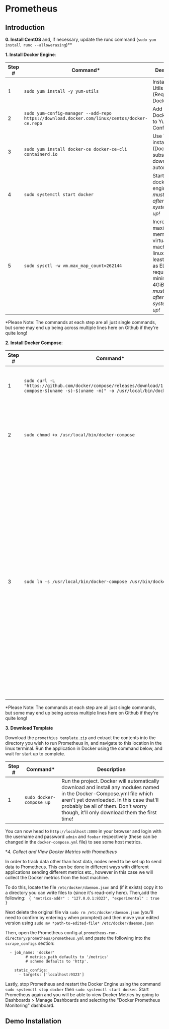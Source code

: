 # Prometheus

## Introduction

**0. Install CentOS** and, if necessary, update the runc command (```sudo yum install runc --allowerasing```)**

**1. Install Docker Engine**: 

| Step #  | Command* | Description |
| ------------- | ------------- | -------------|
| 1  | ```sudo yum install -y yum-utils```  | Install Yum Utils (Required by Docker) |
| 2  | ```sudo yum-config-manager --add-repo https://download.docker.com/linux/centos/docker-ce.repo```  | Add copy of Docker repo to Yum Config |
| 3  | ```sudo yum install docker-ce docker-ce-cli containerd.io``` | Use YUM to install Docker (Docker is subsequently downloaded automatically) |
| 4  | ```sudo systemctl start docker``` | Start the docker engine. *This must be done after every system boot-up!* |
| 5 | ```sudo sysctl -w vm.max_map_count=262144``` | Increase the maximum memory for virtual machines on linux (to at least 4 GiB) as ELK Stack requires minimum 4GiB. *This must be done after every system boot-up!* | 

\*Please Note: The commands at each step are all just single commands, but some may end up being across multiple lines here on Github if they're quite long!


**2. Install Docker Compose**: 

| Step #  | Command* | Description |
| ------------- | ------------- | -------------|
| 1  | ```sudo curl -L "https://github.com/docker/compose/releases/download/1.29.2/docker-compose-$(uname -s)-$(uname -m)" -o /usr/local/bin/docker-compose```  | Download the Docker Compose (1.29.2) and install it locally. |
| 2  | ```sudo chmod +x /usr/local/bin/docker-compose```  | Add executable permissions to the downloaded binary... so, you know, you can run it. |
| 3  | ```sudo ln -s /usr/local/bin/docker-compose /usr/bin/docker-composer``` | Create a symbolic link at the global install directory to the local user install. This is needed because as Docker was installed to your user, you can't natively "sudo" Docker Compose (as sudo can only access global commands). By creating a symbolic link at the global location, we're telling the Sudo command where it should actually find Docker Compose. |

\*Please Note: The commands at each step are all just single commands, but some may end up being across multiple lines here on Github if they're quite long!


**3. Download Template**

Download the `promethius template.zip` and extract the contents into the directory you wish to run Prometheus in, and navigate to this location in the linux terminal. Run the application in Docker using the command below, and wait for start up to complete.
 
 | Step #  | Command* | Description |
| ------------- | ------------- | -------------|
| 1  | ```sudo docker-compose up```  | Run the project. Docker will automatically download and install any modules named in the Docker-Compose.yml file which aren't yet downloaded. In this case that'll probably be all of them. Don't worry though, it'll only download them the first time! |

You can now head to `http://localhost:3000` in your browser and login with the username and password `admin` and `foobar` respectively (these can be changed in the `docker-compose.yml` file) to see some host metrics.


**4. Collect and View Docker Metrics with Prometheus*

In order to track data other than host data, nodes need to be set up to send data to Prometheus. This can be done in different ways with different applications sending different metrics etc., however in this case we will collect the Docker metrics from the host machine.

To do this, locate the file `/etc/docker/daemon.json` and (if it exists) copy it to a directory you can write files to (since it's read-only here). Then,add the following: ``
{
  "metrics-addr" : "127.0.0.1:9323",
  "experimental" : true
}``

Next delete the original file via `sudo rm /etc/docker/daemon.json` (you'll need to confirm by entering `y` when prompted) and then move your edited version using `sudo mv *path-to-edited-file* /etc/docker/daemon.json`

Then, open the Prometheus config at `prometheus-run-directory/prometheus/prometheus.yml` and paste the following into the `scrape_configs` section:

```
  - job_name: 'docker'
         # metrics_path defaults to '/metrics'
         # scheme defaults to 'http'.

    static_configs:
      - targets: ['localhost:9323']
```

Lastly, stop Prometheus and restart the Docker Engine using the command `sudo systemctl stop docker` then `sudo systemctl start docker`. Start Prometheus again and you will be able to view Docker Metrics by going to Dashboards > Manage Dashboards and selecting the "Docker Prometheus Monitoring" dashboard.

## Demo Installation
